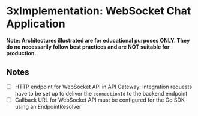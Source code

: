 # 3xImplementation: WebSocket Chat Application

**Note: Architectures illustrated are for educational purposes ONLY. They do no necessarily follow best practices and are NOT suitable for production.**

## Notes
- [ ] HTTP endpoint for WebSocket API in API Gateway: Integration requests have to be set up to deliver the `connectionId` to the backend endpoint
- [ ] Callback URL for WebSocket API must be configured for the Go SDK using an EndpointResolver
